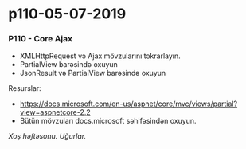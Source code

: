 # p110-05-07-2019

### P110 - Core Ajax
- XMLHttpRequest və Ajax mövzularını təkrarlayın. 
- PartialView barəsində oxuyun
- JsonResult və PartialView barəsində oxuyun

Resurslar:
- https://docs.microsoft.com/en-us/aspnet/core/mvc/views/partial?view=aspnetcore-2.2
- Bütün mövzuları docs.microsoft səhifəsindən oxuyun.

*Xoş həftəsonu. Uğurlar.*

